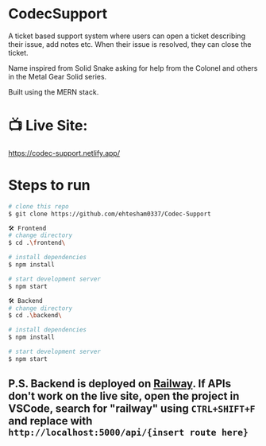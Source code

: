# CodecSupport

A ticket based support system where users can open a ticket describing their issue, add notes etc. When their issue is resolved, they can close the ticket.

Name inspired from Solid Snake asking for help from the Colonel and others in the Metal Gear Solid series. 

Built using the MERN stack.

# 📺 Live Site: 

https://codec-support.netlify.app/


# Steps to run

```bash
# clone this repo
$ git clone https://github.com/ehtesham0337/Codec-Support
```

```bash
🛠 Frontend
# change directory
$ cd .\frontend\

# install dependencies
$ npm install

# start development server
$ npm start
```
```bash
🛠 Backend
# change directory
$ cd .\backend\

# install dependencies
$ npm install

# start development server
$ npm start
```

## P.S. Backend is deployed on [Railway](https://railway.app/). If APIs don't work on the live site, open the project in VSCode, search for "railway" using ```CTRL+SHIFT+F``` and replace with ```http://localhost:5000/api/{insert route here}```



